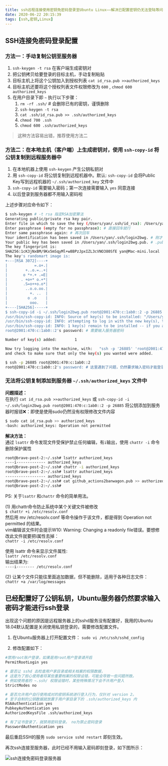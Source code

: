 ```yaml
---
title: ssh远程连接使用密钥免密码登录至Ubuntu Linux——解决已配置密钥仍无法登陆等问题
date: 2020-06-22 20:15:39
tags: [ssh,密钥,Linux]
---
```


## SSH连接免密码登录配置

### 方法一：手动复制公钥至服务器  

1. `ssh-keygen -t rsa` 在客户端生成密钥对  
2. 把公钥拷贝给要登录的目标主机，手动复制粘贴
3. 目标主机上将这个公钥加入到授权列表 `cat id_rsa.pub >>authorized_keys`  
4. 目标主机还要将这个授权列表文件权限修改为 `600` , `chmod 600 authorized_keys`  
5. 在用户目录下即 `~` 执行以下步骤：  
   1. `rm -rf .ssh/` # 会删除已有的密钥，谨慎删除
   2. `ssh-keygen -t rsa`
   3. `cat .ssh/id_rsa.pub >> .ssh/authorized_keys`
   4. `chmod 700 .ssh`
   5. `chmod 600 .ssh/authorized_keys`

> 这种方法容易出错，推荐使用方法二  

<!-- more -->

### **方法二：在本地主机（客户端）上生成密钥对，使用 `ssh-copy-id` 将公钥复制到远程服务器中**  

1. 在本地机器上使用 `ssh-keygen` 产生公钥私钥对
2. 用 `ssh-copy-id` 将公钥复制到远程机器中。默认: `ssh-copy-id` 会将Public Key写到远程机器的 `~/.ssh/authorized_key` 文件中
3. `ssh-copy-id` 需要输入密码；第一次连接需要输入 `yes` 同意连接
4. 以后登录到服务器都不用输入密码啦

上述步骤对应命令如下：

```bash
$ ssh-keygen # -t rsa 指定RSA加密算法
Generating public/private rsa key pair.
Enter file in which to save the key (/Users/yan/.ssh/id_rsa): /Users/yan/.ssh/login2bwg  # 指定密钥保存路径
Enter passphrase (empty for no passphrase): # 直接回车就行
Enter same passphrase again: # 再次回车
Your identification has been saved in /Users/yan/.ssh/login2bwg. # 刚才指定的密钥路径就是私钥文件的路径
Your public key has been saved in /Users/yan/.ssh/login2bwg.pub. # .pub结尾的是私钥所对应的公钥
The key fingerprint is:
SHA256:1cK3jNxBM/9Kx5mSqyMl+w8BPzJpxIZL3cVNO380SfE yan@Mac-mini.local
The key's randomart image is:
+---[RSA 3072]----+
|            =.o+.|
|        +..o.=..+|
|       o *+.+ .=E|
|      . +o+* o.+*|
|       .S=o++o.o*|
|        ..o.o.oo.|
|          +. ..  |
|         o .o    |
|          ooo.   |
+----[SHA256]-----+
$ ssh-copy-id -i ~/.ssh/login2bwg.pub root@2001:470:c:1ab0::2 -p 26885 # 将公钥复制到远程服务器的root用户目录
/usr/bin/ssh-copy-id: INFO: Source of key(s) to be installed: "/Users/yan/.ssh/login2bwg.pub"
/usr/bin/ssh-copy-id: INFO: attempting to log in with the new key(s), to filter out any that are already installed
/usr/bin/ssh-copy-id: INFO: 1 key(s) remain to be installed -- if you are prompted now it is to install the new keys
root@2001:470:c:1ab0::2's password: # 需要输入服务器密码

Number of key(s) added:        1

Now try logging into the machine, with:   "ssh -p '26885' 'root@2001:470:c:1ab0::2'"
and check to make sure that only the key(s) you wanted were added.

$ ssh -p 26885 root@2001:470:c:1ab0::2
root@2001:470:c:1ab0::2's password: # 这里遇到了问题，仍然要求输入密码才能登录。服务器端没有配置开启密钥登录，看下文的方法进行配置。
```

### 无法将公钥复制添加到服务器 `~/.ssh/authorized_keys` 文件中  

**问题描述：**  
在执行 `cat id_rsa.pub >>authorized_keys` 或 `ssh-copy-id -i ~/.ssh/login2bwg.pub root@2001:470:c:1ab0::2 -p 26885` 将公钥添加到服务器时报错❌：即使是使用sudo仍然没有权限修改文件内容  

```bash
$ sudo cat id_rsa.pub >> authorized_keys
-bash: authorized_keys: Operation not permitted
```

**解决方法：**  
通过 `lsattr` 命令发现文件受保护禁止任何编辑，有`i`输出，使用 `chattr -i` 命令删除保护属性

```bash
root@brave-post-2:~/.ssh# lsattr authorized_keys
----i------------- authorized_keys
root@brave-post-2:~/.ssh# chattr -i authorized_keys
root@brave-post-2:~/.ssh# lsattr authorized_keys
------------------ authorized_keys
root@brave-post-2:~/.ssh# cat github_actions2banwagon.pub >> authorized_keys # 已经能够修改authorized_keys的文件内容
root@brave-post-2:~/.ssh#

```

PS: 关于`lsattr` 和`chattr` 命令的简单用法。

(1) 用chattr命令防止系统中某个关键文件被修改  
`$ chattr +i /etc/resolv.conf`  
然后用 mv /etc/resolv.conf 等命令操作于该文件，都是得到 Operation not permitted 的结果。  
vim编辑该文件时会提示W10: Warning: Changing a readonly file错误。要想修改此文件就要把i属性去掉：  
`chattr -i /etc/resolv.conf`

使用 lsattr 命令来显示文件属性:  
`lsattr /etc/resolv.conf`  
输出结果为:  
`----i-------- /etc/resolv.conf`

(2) 让某个文件只能往里面追加数据，但不能删除，适用于各种日志文件：  
`chattr +a /var/log/messages`

## 已经配置好了公钥私钥，Ubuntu服务器仍然要求输入密码才能进行ssh登录

出现这个问题的原因是远程服务器上的sshd服务没有配置好，我用的Ubuntu 18.04默认配置是关闭使用私钥登录的，需要修改配置文件。

1. 在Ubuntu服务器上打开配置文件：  `sudo vi /etc/ssh/sshd_config`  

2. 修改配置如下：  

```bash
#禁用root账户登录，如果是用root用户登录请开启  
PermitRootLogin yes  

# 是否让 sshd 去检查用户家目录或相关档案的权限数据，  
# 这是为了担心使用者将某些重要档案的权限设错，可能会导致一些问题所致。  
# 例如使用者的 ~.ssh/ 权限设错时，某些特殊情况下会不许用户登入  
StrictModes no  

# 是否允许用户自行使用成对的密钥系统进行登入行为，仅针对 version 2。  
# 至于自制的公钥数据就放置于用户家目录下的 .ssh/authorized_keys 内  
RSAAuthentication yes  
PubkeyAuthentication yes  
AuthorizedKeysFile .ssh/authorized_keys  

# 有了证书登录了，就禁用密码登录。 no为禁止密码登录
PasswordAuthentication yes
```

最后重启SSH的服务 `sudo service sshd restart` 即刻生效。

再次ssh连接至服务器，此时已经不用输入密码即刻登录，如下图所示：

![ssh连接免密码登录服务器](ssh.gif)
